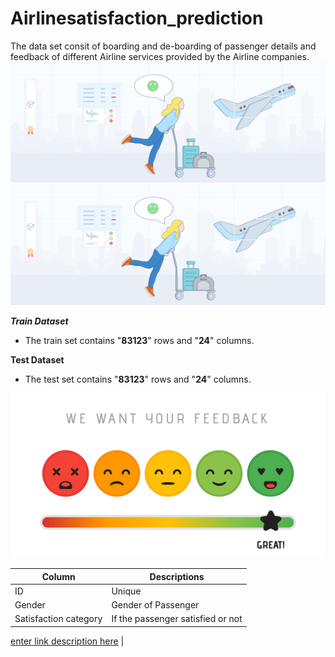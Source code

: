 # Airlinesatisfaction_prediction

The data set consit of boarding and de-boarding of passenger details and feedback of different Airline services provided by the Airline companies.
![Airline satisfaction Image1.png](https://github.com/datankit2010/Airlinesatisfaction_prediction/blob/main/Airline%20satisfaction%20Image1.png?raw=true)![enter image description here](https://github.com/datankit2010/Airlinesatisfaction_prediction/blob/main/Airline%20satisfaction%20Image1.png?raw=true)

***Train Dataset***

 - The train set contains "**83123**" rows  and "**24**" columns.

**Test Dataset**

 - The test set contains "**83123**" rows  and "**24**" columns.

![enter image description here](https://github.com/datankit2010/Airlinesatisfaction_prediction/blob/main/Image2.png?raw=true)


|Column| Descriptions |
|--|--|
|  ID | Unique  |
|  Gender | Gender of Passenger  |
|  Satisfaction category | If the passenger satisfied or not


[enter link description here](https://github.com/datankit2010/Airlinesatisfaction_prediction/blob/main/Flight%20Passenger%20Satisfaction%20Prediction.ipynb)  |
